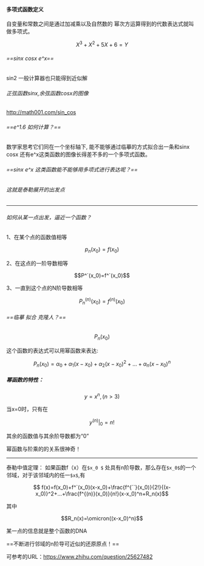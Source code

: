 #### 多项式函数定义
自变量和常数之间是通过加减乘以及自然数的 幂次方运算得到的代数表达式就叫做多项式。
```math
X^3 + X^2 + 5X + 6 = Y
```

###### ==sinx cosx e^x==
sin2 一般计算器也只能得到近似解
###### 正弦函数sinx,余弦函数cosx的图像
http://math001.com/sin_cos

###### ==e^1.6  如何计算？==

数学家思考它们同在一个坐标轴下, 能不能够通过临摹的方式拟合出一条和sinx cosx 还有e^x这类函数的图像长得差不多的一个多项式函数。

###### ==sinx e^x 这类函数能不能够用多项式进行表达呢？==
###### 这就是泰勒展开的出发点

---
###### 如何从某一点出发，逼近一个函数？
1、在某个点的函数值相等
```math
p_n(x_0) = f(x_0)
```
2、在这点的一阶导数相等
```math
P^`(x_0)=f^`(x_0)
```
3、一直到这个点的N阶导数相等
```math
{P_n}^{(n)}(x_0)=f^{(n)}(x_0)
```
###### ==临摹 拟合 克隆人？==
```math
P_n(x_0) 
```
这个函数的表达式可以用幂函数来表达:
```math
   P_n(x_0) = \alpha_0 + \alpha_1(x-x_0)+\alpha_2{(x-x_0)}^2+...+\alpha_n{(x-x_0)}^n
```
##### 幂函数的特性：
```math
y=x^n,(n>3)
```
当x=0时，只有在
```math
y^{(n)}|_0=n!
```
其余的函数值与其余阶导数都为“0”

幂函数与阶乘的的关系很神奇！

---
泰勒中值定理： 如果函数f（x）在`$x_0 $` 处具有n阶导数，那么存在`$x_0$`的一个邻域，对于该邻域内的任一`$x$`,有
```math
   f(x)=f(x_0)+f^`(x_0)(x-x_0)+\frac{f^{``}(x_0)}{2!}{(x-x_0)}^2+...+\frac{f^{(n)}(x_0)}{n!}(x-x_0)^n+R_n(x)
```
其中
```math
R_n(x)=\omicron((x-x_0)^n)
```
某一点的信息就是整个函数的DNA

==不断进行邻域的n阶导可近似的还原原点！==

可参考的URL：https://www.zhihu.com/question/25627482




















































